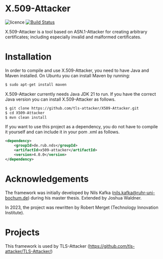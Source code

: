 # X.509-Attacker

![licence](https://img.shields.io/badge/License-Apachev2-brightgreen.svg)
[![Build Status](http://hydrogen.cloud.nds.rub.de/buildStatus/icon.svg?job=X509-Attacker)](http://hydrogen.cloud.nds.rub.de/job/X509-Attacker/)

X.509-Attacker is a tool based on ASN.1-Attacker for creating arbitrary certificates; including especially invalid and
malformed certificates.

# Installation

In order to compile and use X.509-Attacker, you need to have Java and Maven installed. On Ubuntu you can install Maven by
running:

```bash
$ sudo apt-get install maven
```

X.509-Attacker currently needs Java JDK 21 to run. If you have the correct Java version you can install
X.509-Attacker as follows.

```bash
$ git clone https://github.com/tls-attacker/X509-Attacker.git
$ cd X509-Attacker
$ mvn clean install
```

If you want to use this project as a dependency, you do not have to compile it yourself and can include it in your pom
.xml as follows.

```xml
<dependency>
    <groupId>de.rub.nds</groupId>
    <artifactId>x509-attacker</artifactId>
    <version>4.0.0</version>
</dependency>
```

# Acknowledgements

The framework was initially developed by Nils Kafka (nils.kafka@ruhr-uni-bochum.de) during his master thesis.
Extended by Joshua Waldner.

In 2023, the project was rewritten by Robert Merget (Technology Innovation Institute).

# Projects

This framework is used by TLS-Attacker (https://github.com/tls-attacker/TLS-Attacker/)
